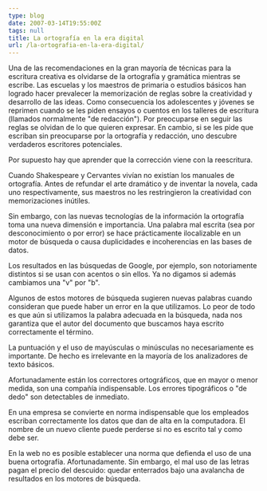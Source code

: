 ```yaml
---
type: blog
date: 2007-03-14T19:55:00Z
tags: null
title: La ortografía en la era digital
url: /la-ortografia-en-la-era-digital/
---
```


Una de las recomendaciones en la gran mayoría de técnicas para la escritura creativa es olvidarse de la ortografía y gramática mientras se escribe. Las escuelas y los maestros de primaria o estudios básicos han logrado hacer prevalecer la memorización de reglas sobre la creatividad y desarrollo de las ideas. Como consecuencia los adolescentes y jóvenes se reprimen cuando se les piden ensayos o cuentos en los talleres de escritura (llamados normalmente "de redacción"). Por preocuparse en seguir las reglas se olvidan de lo que quieren expresar. En cambio, si se les pide que escriban sin preocuparse por la ortografía y redacción, uno descubre verdaderos escritores potenciales.

Por supuesto hay que aprender que la corrección viene con la reescritura.

Cuando Shakespeare y Cervantes vivían no existían los manuales de ortografía. Antes de refundar el arte dramático y de inventar la novela, cada uno respectivamente, sus maestros no les restringieron la creatividad con memorizaciones inútiles.

Sin embargo, con las nuevas tecnologías de la información la ortografía toma una nueva dimensión e importancia. Una palabra mal escrita (sea por desconocimiento o por error) se hace prácticamente ilocalizable en un motor de búsqueda o causa duplicidades e incoherencias en las bases de datos.

Los resultados en las búsquedas de Google, por ejemplo, son notoriamente distintos si se usan con acentos o sin ellos. Ya no digamos si además cambiamos una "v" por "b".

Algunos de estos motores de búsqueda sugieren nuevas palabras cuando consideran que puede haber un error en la que utilizamos. Lo peor de todo es que aún si utilizamos la palabra adecuada en la búsqueda, nada nos garantiza que el autor del documento que buscamos haya escrito correctamente el término.

La puntuación y el uso de mayúsculas o minúsculas no necesariamente es importante. De hecho es irrelevante en la mayoría de los analizadores de texto básicos.

Afortunadamente están los correctores ortográficos, que en mayor o menor medida, son una compañía indispensable. Los errores tipográficos o "de dedo" son detectables de inmediato.

En una empresa se convierte en norma indispensable que los empleados escriban correctamente los datos que dan de alta en la computadora. El nombre de un nuevo cliente puede perderse si no es escrito tal y como debe ser.

En la web no es posible establecer una norma que defienda el uso de una buena ortografía. Afortunadamente. Sin embargo, el mal uso de las letras pagan el precio del descuido: quedar enterrados bajo una avalancha de resultados en los motores de búsqueda.